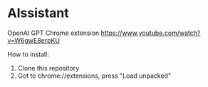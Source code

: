 # AIssistant

OpenAI GPT Chrome extension 
https://www.youtube.com/watch?v=W6gwE8erpKU

How to install:
1. Clone this repository
2. Got to chrome://extensions, press "Load unpacked"
